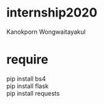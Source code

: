 # internship2020
Kanokporn Wongwaitayakul

# require 
pip install bs4  
pip install flask  
pip install requests
